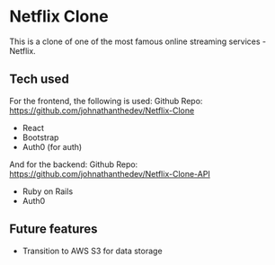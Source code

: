 # Netflix Clone
This is a clone of one of the most famous online streaming services - Netflix.

## Tech used
For the frontend, the following is used: Github Repo: https://github.com/johnathanthedev/Netflix-Clone

- React
- Bootstrap
- Auth0 (for auth)

And for the backend: Github Repo: https://github.com/johnathanthedev/Netflix-Clone-API

- Ruby on Rails
- Auth0

## Future features
- Transition to AWS S3 for data storage
